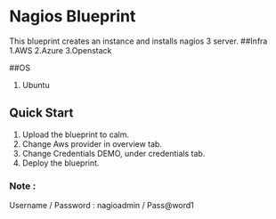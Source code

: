 # Nagios Blueprint

This blueprint creates an instance and installs nagios 3 server.
##Infra
 1.AWS
 2.Azure
 3.Openstack

##OS
 1. Ubuntu 

## Quick Start
 1. Upload the blueprint to calm.
 2. Change Aws provider in overview tab.
 3. Change Credentials DEMO, under credentials tab.
 4. Deploy the blueprint.

### Note :
 Username / Password : nagioadmin / Pass@word1
